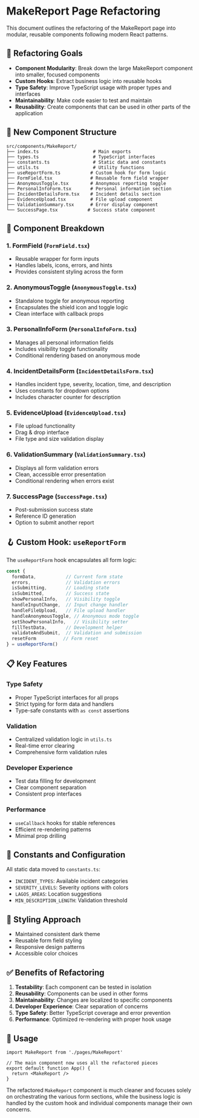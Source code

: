# MakeReport Page Refactoring

This document outlines the refactoring of the MakeReport page into modular, reusable components following modern React patterns.

## 🎯 Refactoring Goals

- **Component Modularity**: Break down the large MakeReport component into smaller, focused components
- **Custom Hooks**: Extract business logic into reusable hooks
- **Type Safety**: Improve TypeScript usage with proper types and interfaces
- **Maintainability**: Make code easier to test and maintain
- **Reusability**: Create components that can be used in other parts of the application

## 📁 New Component Structure

```
src/components/MakeReport/
├── index.ts                    # Main exports
├── types.ts                    # TypeScript interfaces
├── constants.ts                # Static data and constants
├── utils.ts                    # Utility functions
├── useReportForm.ts           # Custom hook for form logic
├── FormField.tsx              # Reusable form field wrapper
├── AnonymousToggle.tsx        # Anonymous reporting toggle
├── PersonalInfoForm.tsx       # Personal information section
├── IncidentDetailsForm.tsx    # Incident details section
├── EvidenceUpload.tsx         # File upload component
├── ValidationSummary.tsx      # Error display component
└── SuccessPage.tsx           # Success state component
```

## 🧩 Component Breakdown

### 1. **FormField** (`FormField.tsx`)
- Reusable wrapper for form inputs
- Handles labels, icons, errors, and hints
- Provides consistent styling across the form

### 2. **AnonymousToggle** (`AnonymousToggle.tsx`)
- Standalone toggle for anonymous reporting
- Encapsulates the shield icon and toggle logic
- Clean interface with callback props

### 3. **PersonalInfoForm** (`PersonalInfoForm.tsx`)
- Manages all personal information fields
- Includes visibility toggle functionality
- Conditional rendering based on anonymous mode

### 4. **IncidentDetailsForm** (`IncidentDetailsForm.tsx`)
- Handles incident type, severity, location, time, and description
- Uses constants for dropdown options
- Includes character counter for description

### 5. **EvidenceUpload** (`EvidenceUpload.tsx`)
- File upload functionality
- Drag & drop interface
- File type and size validation display

### 6. **ValidationSummary** (`ValidationSummary.tsx`)
- Displays all form validation errors
- Clean, accessible error presentation
- Conditional rendering when errors exist

### 7. **SuccessPage** (`SuccessPage.tsx`)
- Post-submission success state
- Reference ID generation
- Option to submit another report

## 🪝 Custom Hook: `useReportForm`

The `useReportForm` hook encapsulates all form logic:

```typescript
const {
  formData,           // Current form state
  errors,             // Validation errors
  isSubmitting,       // Loading state
  isSubmitted,        // Success state
  showPersonalInfo,   // Visibility toggle
  handleInputChange,  // Input change handler
  handleFileUpload,   // File upload handler
  handleAnonymousToggle, // Anonymous mode toggle
  setShowPersonalInfo,   // Visibility setter
  fillTestData,       // Development helper
  validateAndSubmit,  // Validation and submission
  resetForm          // Form reset
} = useReportForm()
```

## 📋 Key Features

### Type Safety
- Proper TypeScript interfaces for all props
- Strict typing for form data and handlers
- Type-safe constants with `as const` assertions

### Validation
- Centralized validation logic in `utils.ts`
- Real-time error clearing
- Comprehensive form validation rules

### Developer Experience
- Test data filling for development
- Clear component separation
- Consistent prop interfaces

### Performance
- `useCallback` hooks for stable references
- Efficient re-rendering patterns
- Minimal prop drilling

## 🔧 Constants and Configuration

All static data moved to `constants.ts`:
- `INCIDENT_TYPES`: Available incident categories
- `SEVERITY_LEVELS`: Severity options with colors
- `LAGOS_AREAS`: Location suggestions
- `MIN_DESCRIPTION_LENGTH`: Validation threshold

## 🎨 Styling Approach

- Maintained consistent dark theme
- Reusable form field styling
- Responsive design patterns
- Accessible color choices

## ✅ Benefits of Refactoring

1. **Testability**: Each component can be tested in isolation
2. **Reusability**: Components can be used in other forms
3. **Maintainability**: Changes are localized to specific components
4. **Developer Experience**: Clear separation of concerns
5. **Type Safety**: Better TypeScript coverage and error prevention
6. **Performance**: Optimized re-rendering with proper hook usage

## 🚀 Usage

```tsx
import MakeReport from './pages/MakeReport'

// The main component now uses all the refactored pieces
export default function App() {
  return <MakeReport />
}
```

The refactored `MakeReport` component is much cleaner and focuses solely on orchestrating the various form sections, while the business logic is handled by the custom hook and individual components manage their own concerns.
